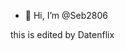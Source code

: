 - 👋 Hi, I’m @Seb2806
<!---
Seb2806/Seb2806 is a ✨ special ✨ repository because its `README.md` (this file) appears on your GitHub profile.
You can click the Preview link to take a look at your changes.
--->this is edited by Datenflix
